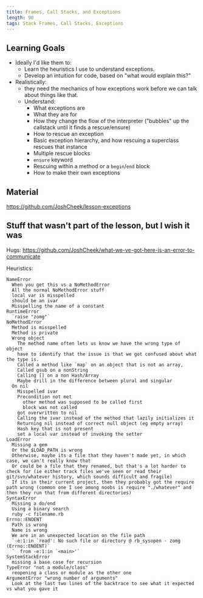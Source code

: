 ```yaml
---
title: Frames, Call Stacks, and Exceptions
length: 90
tags: Stack Frames, Call Stacks, Exceptions
---
```


## Learning Goals

* Ideally I'd like them to:
  * Learn the heuristics I use to understand exceptions.
  * Develop an intuition for code, based on "what would explain this?"
* Realistically:
  * they need the mechanics of how exceptions work before we can talk about things like that.
  * Understand:
    * What exceptions are
    * What they are for
    * How they change the flow of the interpreter ("bubbles" up the callstack until it finds a rescue/ensure)
    * How to rescue an exception
    * Basic exception hierarchy, and how rescuing a superclass rescues that instance
    * Multiple rescue blocks
    * `ensure` keyword
    * Rescuing within a method or a `begin`/`end` block
    * How to make their own exceptions

## Material

https://github.com/JoshCheek/lesson-exceptions

## Stuff that wasn't part of the lesson, but I wish it was

Hugs: https://github.com/JoshCheek/what-we-ve-got-here-is-an-error-to-communicate

Heuristics:

```
NameError
  When you get this vs a NoMethodError
  All the normal NoMethodError stuff
  local var is misspelled
  should be an ivar
  Misspelling the name of a constant
RuntimeError
  `raise "zomg"`
NoMethodError
  Method is misspelled
  Method is private
  Wrong object
    The method name often lets us know we have the wrong type of object
    have to identify that the issue is that we got confused about what the type is.
    Called a method like `map` on an object that is not an array,
    Called gsub on a nonString
    Calling [] on a non Hash/Array
    Maybe drill in the difference between plural and singular
  On nil
    Misspelled ivar
    Precondition not met
      other method was supposed to be called first
      block was not called
    got overwritten to nil
    Calling the ivar instead of the method that lazily initializes it
    Returning nil instead of correct null object (eg empty array)
    Hash key that is not present
    set a local var instead of invoking the setter
LoadError
  Missing a gem
  Or the $LOAD_PATH is wrong
  Otherwise, maybe its a file that they haven't made yet, in which case, we can't really know that
  Or could be a file that they renamed, but that's a lot harder to check for (ie either track files we've seen or read their git/svn/whatever history, which sounds difficult and fragile)
  If its in their current project, then they probably got the require path wrong (common one I see among noobs is require "./whatever" and then they run that from different directories)
SyntaxError
  Missing a do/end
  Using a binary search
  ruby -c filename.rb
Errno::ENOENT
  Path is wrong
  Name is wrong
  We are in an unexpected location on the file path
  `-e:1:in `read': No such file or directory @ rb_sysopen - zomg (Errno::ENOENT)`
  `  from -e:1:in `<main>'`
SystemStackError
  missing a base case for recursion
TypeError "not a module/class"
  reopening a class or module as the other one
ArgumentError "wrong number of arguments"
  Look at the last two lines of the backtrace to see what it expected vs what you gave it
```
